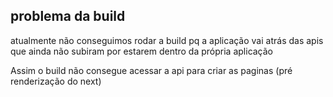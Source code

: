  
## problema da build 

atualmente não conseguimos rodar a build pq a aplicação vai atrás das apis que ainda não subiram por estarem dentro da própria aplicação

Assim o build não consegue acessar a api para criar as paginas (pré renderização do next)